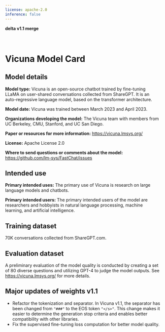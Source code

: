 ```yaml
---
license: apache-2.0
inference: false
---
```


**delta v1.1 merge**  
<br>
<br>

# Vicuna Model Card

## Model details

**Model type:**
Vicuna is an open-source chatbot trained by fine-tuning LLaMA on user-shared conversations collected from ShareGPT.
It is an auto-regressive language model, based on the transformer architecture.

**Model date:**
Vicuna was trained between March 2023 and April 2023.

**Organizations developing the model:**
The Vicuna team with members from UC Berkeley, CMU, Stanford, and UC San Diego.

**Paper or resources for more information:**
https://vicuna.lmsys.org/

**License:**
Apache License 2.0

**Where to send questions or comments about the model:**
https://github.com/lm-sys/FastChat/issues

## Intended use
**Primary intended uses:**
The primary use of Vicuna is research on large language models and chatbots.

**Primary intended users:**
The primary intended users of the model are researchers and hobbyists in natural language processing, machine learning, and artificial intelligence.

## Training dataset
70K conversations collected from ShareGPT.com.

## Evaluation dataset
A preliminary evaluation of the model quality is conducted by creating a set of 80 diverse questions and utilizing GPT-4 to judge the model outputs. See https://vicuna.lmsys.org/ for more details.

## Major updates of weights v1.1
- Refactor the tokenization and separator. In Vicuna v1.1, the separator has been changed from `"###"` to the EOS token `"</s>"`. This change makes it easier to determine the generation stop criteria and enables better compatibility with other libraries.
- Fix the supervised fine-tuning loss computation for better model quality.